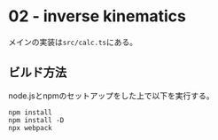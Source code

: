 # 02 - inverse kinematics

メインの実装は`src/calc.ts`にある。

## ビルド方法

node.jsとnpmのセットアップをした上で以下を実行する。
```
npm install
npm install -D
npx webpack
```
